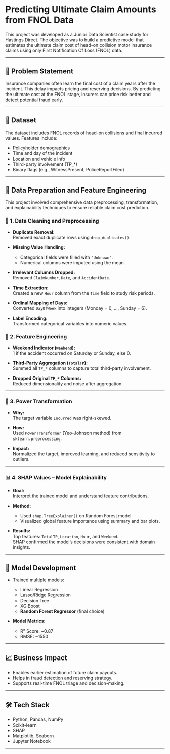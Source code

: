 # Predicting Ultimate Claim Amounts from FNOL Data 

This project was developed as a Junior Data Scientist case study for Hastings Direct. The objective was to build a predictive model that estimates the ultimate claim cost of head-on collision motor insurance claims using only First Notification Of Loss (FNOL) data.

---

## 📌 Problem Statement

Insurance companies often learn the final cost of a claim years after the incident. This delay impacts pricing and reserving decisions. By predicting the ultimate cost at the FNOL stage, insurers can price risk better and detect potential fraud early.

---

## 📂 Dataset

The dataset includes FNOL records of head-on collisions and final incurred values. Features include:
- Policyholder demographics
- Time and day of the incident
- Location and vehicle info
- Third-party involvement (TP_*)
- Binary flags (e.g., WitnessPresent, PoliceReportFiled)

---

## 🔄 Data Preparation and Feature Engineering

This project involved comprehensive data preprocessing, transformation, and explainability techniques to ensure reliable claim cost prediction.

### 🧹 1. Data Cleaning and Preprocessing

- **Duplicate Removal:**  
  Removed exact duplicate rows using `drop_duplicates()`.

- **Missing Value Handling:**  
  - Categorical fields were filled with `'Unknown'`.  
  - Numerical columns were imputed using the mean.

- **Irrelevant Columns Dropped:**  
  Removed `ClaimNumber`, `Date`, and `AccidentDate`.

- **Time Extraction:**  
  Created a new `Hour` column from the `Time` field to study risk periods.

- **Ordinal Mapping of Days:**  
  Converted `DayOfWeek` into integers (Monday = 0, ..., Sunday = 6).

- **Label Encoding:**  
  Transformed categorical variables into numeric values.

### 🧱 2. Feature Engineering

- **Weekend Indicator (`Weekend`):**  
  1 if the accident occurred on Saturday or Sunday, else 0.

- **Third-Party Aggregation (`TotalTP`):**  
  Summed all `TP_*` columns to capture total third-party involvement.

- **Dropped Original `TP_*` Columns:**  
  Reduced dimensionality and noise after aggregation.

---

### 🔁 3. Power Transformation

- **Why:**  
  The target variable `Incurred` was right-skewed.

- **How:**  
  Used `PowerTransformer` (Yeo-Johnson method) from `sklearn.preprocessing`.

- **Impact:**  
  Normalized the target, improved learning, and reduced sensitivity to outliers.

---

### 📊 4. SHAP Values – Model Explainability

- **Goal:**  
  Interpret the trained model and understand feature contributions.

- **Method:**  
  - Used `shap.TreeExplainer()` on Random Forest model.  
  - Visualized global feature importance using summary and bar plots.

- **Results:**  
  Top features: `TotalTP`, `Location`, `Hour`, and `Weekend`.  
  SHAP confirmed the model’s decisions were consistent with domain insights.

---

## 🧠 Model Development

- Trained multiple models:
  - Linear Regression
  - Lasso/Ridge Regression
  - Decision Tree
  - XG Boost
  - **Random Forest Regressor** (final choice)

- **Model Metrics:**
  - R² Score: ~0.87
  - RMSE: ~1550

---

## 📈 Business Impact

- Enables earlier estimation of future claim payouts.
- Helps in fraud detection and reserving strategy.
- Supports real-time FNOL triage and decision-making.

---

## 🛠️ Tech Stack

- Python, Pandas, NumPy
- Scikit-learn
- SHAP
- Matplotlib, Seaborn
- Jupyter Notebook

---

